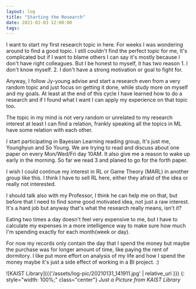```yaml
---
layout: log
title: "Starting the Research"
date: 2021-02-03 12:00:00
tags:
---
```


I want to start my first research topic in here. For weeks I was wondering around to find a good topic.
I still couldn't find the perfect topic for me, It's complicated but if I want to blame others I can say it's mostly because I don't have right colleagues.
But I be honest to myself, it has two reason 1. I don't know myself. 2. I don't have a strong motivation or goal to fight for.

Anyway, I follow Jy-young advise and start a research even from a very random topic and just focus on getting it done, while study more on myself and my goals.
At least at the end of this cycle I have learned how to do a research and if I found what I want I can apply my experience on that topic too.

The topic in my mind is not very random or unrelated to my research interest at least I can find a relation, frankly speaking all the topics in ML have some relation with each other.

I start participating in Bayesian Learning reading group, It's just me, Younghyun and So Young. We are trying to read and discuss about one paper on every Mon/Wed/Fri day 10AM. It also give me a reason to wake up early in the morning. So far we read 3 and planed to go for the forth paper.

I wish I could continue my interest in RL or Game Theory (MARL) in another group like this. I think I have to sell RL here, either they afraid of the idea or really not interested.

I should talk also with my Professor, I think he can help me on that, but before that I need to find some good motivated idea, not just a raw interest. It's a hard job but anyway that's what the research really means, isn't it?

Eating two times a day doesn't feel very expensive to me, but I have to calculate my expenses in a more intelligence way to make sure how much I'm spending exactly for each month(week or day).

For now my records only contain the day that I spend the money but maybe the purchase was for longer amount of time, like paying the rent of dormitory.
I like put more effort on analysis of my life and how I spend the money maybe it's just a side effect of working in a BI project. :)

![KAIST Library]({{'/assets/log-pic/20210131_141911.jpg' | relative_url }})
{: style="width: 100%;" class="center"}
*Just a Picture from KAIST Library*
